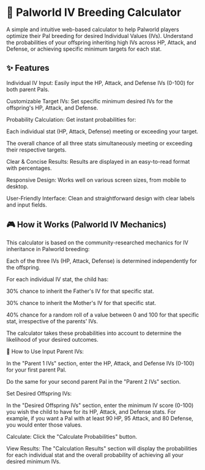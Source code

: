 # 🧬 Palworld IV Breeding Calculator
A simple and intuitive web-based calculator to help Palworld players optimize their Pal breeding for desired Individual Values (IVs). Understand the probabilities of your offspring inheriting high IVs across HP, Attack, and Defense, or achieving specific minimum targets for each stat.

## ✨ Features
Individual IV Input: Easily input the HP, Attack, and Defense IVs (0-100) for both parent Pals.

Customizable Target IVs: Set specific minimum desired IVs for the offspring's HP, Attack, and Defense.

Probability Calculation: Get instant probabilities for:

Each individual stat (HP, Attack, Defense) meeting or exceeding your target.

The overall chance of all three stats simultaneously meeting or exceeding their respective targets.

Clear & Concise Results: Results are displayed in an easy-to-read format with percentages.

Responsive Design: Works well on various screen sizes, from mobile to desktop.

User-Friendly Interface: Clean and straightforward design with clear labels and input fields.

## 🎮 How it Works (Palworld IV Mechanics)
This calculator is based on the community-researched mechanics for IV inheritance in Palworld breeding:

Each of the three IVs (HP, Attack, Defense) is determined independently for the offspring.

For each individual IV stat, the child has:

30% chance to inherit the Father's IV for that specific stat.

30% chance to inherit the Mother's IV for that specific stat.

40% chance for a random roll of a value between 0 and 100 for that specific stat, irrespective of the parents' IVs.

The calculator takes these probabilities into account to determine the likelihood of your desired outcomes.

🚀 How to Use
Input Parent IVs:

In the "Parent 1 IVs" section, enter the HP, Attack, and Defense IVs (0-100) for your first parent Pal.

Do the same for your second parent Pal in the "Parent 2 IVs" section.

Set Desired Offspring IVs:

In the "Desired Offspring IVs" section, enter the minimum IV score (0-100) you wish the child to have for its HP, Attack, and Defense stats. For example, if you want a Pal with at least 90 HP, 95 Attack, and 80 Defense, you would enter those values.

Calculate: Click the "Calculate Probabilities" button.

View Results: The "Calculation Results" section will display the probabilities for each individual stat and the overall probability of achieving all your desired minimum IVs.
